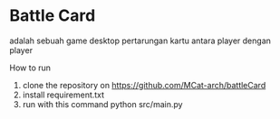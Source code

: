 # Battle Card
adalah sebuah game desktop pertarungan kartu antara player dengan player 

How to run
1. clone the repository on https://github.com/MCat-arch/battleCard
2. install requirement.txt
3. run with this command python src/main.py
